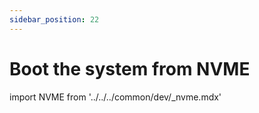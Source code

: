 ```yaml
---
sidebar_position: 22
---
```


# Boot the system from NVME

import NVME from '../../../common/dev/\_nvme.mdx'

<NVME model="rock-5b" release_num="b39" install_os_path="../getting-started/install-os" />

